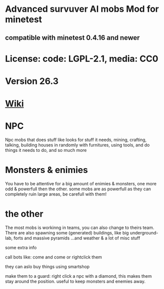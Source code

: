 # Advanced survuver AI mobs Mod for minetest

## compatible with minetest 0.4.16 and newer

# License: code: LGPL-2.1, media: CC0

# Version 26.3

# [Wiki](https://github.com/AiTechEye/aliveai/wiki)

# NPC
Npc mobs that does stuff like looks for stuff it needs, mining, crafting, talking, building houses in randomly with furnitures, using tools, and do things it needs to do, and so much more

# Monsters & enimies
You have to be attentive for a big amount of enimies & monsters, one more odd & powerfull then the other.
some mobs are as powerfull as they can completely ruin large areas, be carefull with them!

# the other
The most mobs is workinng in teams, you can also change to theirs team.
There are also spawning some (generated) buildings, like big underground-lab, forts and massive pyramids
...and weather & a lot of misc stuff

some extra info

call bots like: <name> come
and <team> come
or rightclick them

they can aslo buy things using smartshop

make them to a guard:
right click a npc with a diamond, this makes them stay around the position.
useful to keep monsters and enemies away.
